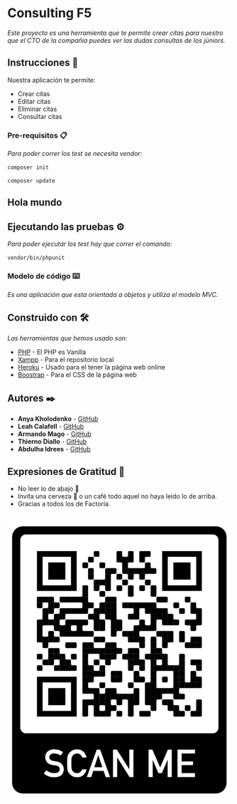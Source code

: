 # Consulting F5

_Este proyecto es una herramienta que te permite crear citas para nuestro que el CTO de la compañía puedes ver las dudas consultas de los júniors._

## Instrucciones 🚀

Nuestra aplicación te permite:
- Crear citas
- Editar citas
- Eliminar citas
- Consultar citas

### Pre-requisitos 📋

_Para poder correr los test se necesita vendor:_

```
composer init
```
```
composer update
```
## Hola mundo
## Ejecutando las pruebas ⚙️

_Para poder ejecutar los test hay que correr el comando:_

```
vendor/bin/phpunit
```

### Modelo de código ⌨️

_Es una aplicación que esta orientada a objetos y utiliza el modelo MVC._

## Construido con 🛠️

_Las herramientas que hemos usado son:_

* [PHP](https://github.com/php/) - El PHP es Vanilla
* [Xampp](https://www.apachefriends.org/index.html) - Para el repositorio local
* [Heroku](https://dashboard.heroku.com/) - Usado para el tener la página web online
* [Boostrap](https://getbootstrap.com/) - Para el CSS de la página web

## Autores ✒️

* **Anya Kholodenko** - [GitHub](https://github.com/a-xo)
* **Leah Calafell** - [GitHub](#https://github.com/leahcalafell97)
* **Armando Mago** - [GitHub](https://github.com/Armun4)
* **Thierno Diallo** - [GitHub](#https://github.com/thierno1492)
* **Abdulha Idrees** - [GitHub](https://github.com/PPIICCAA)

## Expresiones de Gratitud 🎁

* No leer lo de abajo 📢
* Invita una cerveza 🍺 o un café todo aquel no haya leído lo de arriba.
* Gracias a todos los de Factoría.


##

![qr code for the app page](src/img/qr_code.JPG)
